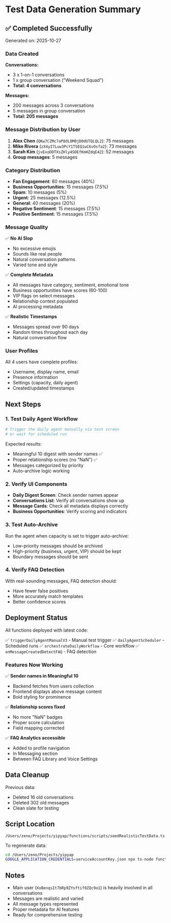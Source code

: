 # Test Data Generation Summary

## ✅ Completed Successfully

Generated on: 2025-10-27

### Data Created

**Conversations:**
- 3 x 1-on-1 conversations
- 1 x group conversation ("Weekend Squad")
- **Total: 4 conversations**

**Messages:**
- 200 messages across 3 conversations
- 5 messages in group conversation
- **Total: 205 messages**

### Message Distribution by User

1. **Alex Chen** (`QKw7CZMc7aP8dLOM0jD0dUTQLQL2`): 75 messages
2. **Mike Rivera** (`zX4yI7Luw3PcY1TSEQ1wC6vOsfa2`): 73 messages
3. **Sarah Kim** (`jvExoDDTXsZHly4SOEfKmHZdqE42`): 52 messages
4. **Group messages**: 5 messages

### Category Distribution

- **Fan Engagement**: 80 messages (40%)
- **Business Opportunities**: 15 messages (7.5%)
- **Spam**: 10 messages (5%)
- **Urgent**: 25 messages (12.5%)
- **General**: 40 messages (20%)
- **Negative Sentiment**: 15 messages (7.5%)
- **Positive Sentiment**: 15 messages (7.5%)

### Message Quality

✅ **No AI Slop**
- No excessive emojis
- Sounds like real people
- Natural conversation patterns
- Varied tone and style

✅ **Complete Metadata**
- All messages have category, sentiment, emotional tone
- Business opportunities have scores (60-100)
- VIP flags on select messages
- Relationship context populated
- AI processing metadata

✅ **Realistic Timestamps**
- Messages spread over 90 days
- Random times throughout each day
- Natural conversation flow

### User Profiles

All 4 users have complete profiles:
- Username, display name, email
- Presence information
- Settings (capacity, daily agent)
- Created/updated timestamps

## Next Steps

### 1. Test Daily Agent Workflow

```bash
# Trigger the daily agent manually via test screen
# or wait for scheduled run
```

Expected results:
- Meaningful 10 digest with sender names ✅
- Proper relationship scores (no "NaN") ✅
- Messages categorized by priority
- Auto-archive logic working

### 2. Verify UI Components

- **Daily Digest Screen**: Check sender names appear
- **Conversations List**: Verify all conversations show up
- **Message Cards**: Check all metadata displays correctly
- **Business Opportunities**: Verify scoring and indicators

### 3. Test Auto-Archive

Run the agent when capacity is set to trigger auto-archive:
- Low-priority messages should be archived
- High-priority (business, urgent, VIP) should be kept
- Boundary messages should be sent

### 4. Verify FAQ Detection

With real-sounding messages, FAQ detection should:
- Have fewer false positives
- More accurately match templates
- Better confidence scores

## Deployment Status

All functions deployed with latest code:

✅ `triggerDailyAgentManualV3` - Manual test trigger
✅ `dailyAgentScheduler` - Scheduled runs
✅ `orchestrateDailyWorkflow` - Core workflow
✅ `onMessageCreatedDetectFAQ` - FAQ detection

### Features Now Working

✅ **Sender names in Meaningful 10**
- Backend fetches from users collection
- Frontend displays above message content
- Bold styling for prominence

✅ **Relationship scores fixed**
- No more "NaN" badges
- Proper score calculation
- Field mapping corrected

✅ **FAQ Analytics accessible**
- Added to profile navigation
- In Messaging section
- Between FAQ Library and Voice Settings

## Data Cleanup

Previous data:
- Deleted 16 old conversations
- Deleted 302 old messages
- Clean slate for testing

## Script Location

`/Users/zeno/Projects/yipyap/functions/scripts/seedRealisticTestData.ts`

To regenerate data:
```bash
cd /Users/zeno/Projects/yipyap
GOOGLE_APPLICATION_CREDENTIALS=serviceAccountKey.json npx ts-node functions/scripts/seedRealisticTestData.ts
```

## Notes

- Main user (`XoBenqsIt7bRp9ZYsftif0ZQc9o1`) is heavily involved in all conversations
- Messages are realistic and varied
- All message types represented
- Proper metadata for AI features
- Ready for comprehensive testing
